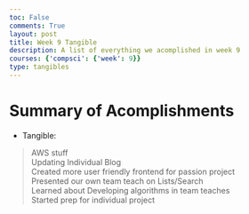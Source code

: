```yaml
---
toc: False
comments: True
layout: post
title: Week 9 Tangible
description: A list of everything we acomplished in week 9
courses: {'compsci': {'week': 9}}
type: tangibles
---
```


# Summary of Acomplishments

- Tangible:

> AWS stuff<br>
> Updating Individual Blog<br>
> Created more user friendly frontend for passion project <br>
> Presented our own team teach on Lists/Search <br>
> Learned about Developing algorithms in team teaches <br>
> Started prep for individual project
